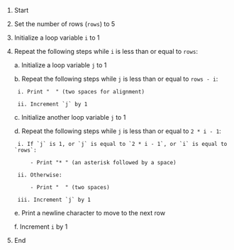 1. Start

2. Set the number of rows (`rows`) to 5

3. Initialize a loop variable `i` to 1

4. Repeat the following steps while `i` is less than or equal to `rows`:

    a. Initialize a loop variable `j` to 1

    b. Repeat the following steps while `j` is less than or equal to `rows - i`:

        i. Print "  " (two spaces for alignment)

        ii. Increment `j` by 1

    c. Initialize another loop variable `j` to 1

    d. Repeat the following steps while `j` is less than or equal to `2 * i - 1`:

        i. If `j` is 1, or `j` is equal to `2 * i - 1`, or `i` is equal to `rows`:

            - Print "* " (an asterisk followed by a space)

        ii. Otherwise:

            - Print "  " (two spaces)

        iii. Increment `j` by 1

    e. Print a newline character to move to the next row

    f. Increment `i` by 1

5. End
